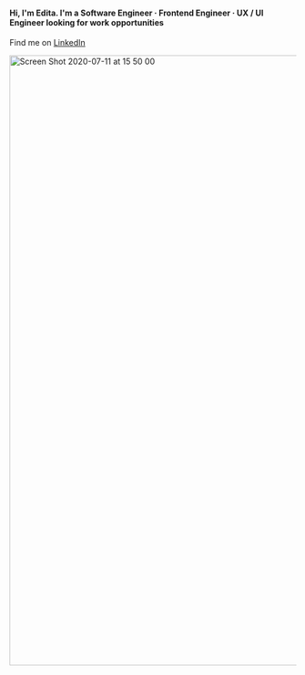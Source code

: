 #### Hi, I'm Edita. I'm a Software Engineer · Frontend Engineer · UX / UI Engineer looking for work opportunities

Find me on [LinkedIn](https://www.linkedin.com/in/edignot/)


<img width="1070" alt="Screen Shot 2020-07-11 at 15 50 00" src="https://user-images.githubusercontent.com/57964291/87234526-f2881b80-c38e-11ea-8a25-9e7f7b2fbbe6.png">
